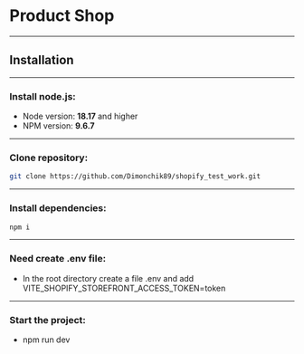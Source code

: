 # Product Shop

---

## **Installation**

---

### **Install node.js:**

- Node version: **18.17** and higher
- NPM version: **9.6.7**

---

### **Clone repository:**

```bash
git clone https://github.com/Dimonchik89/shopify_test_work.git
```

---

### **Install dependencies:**

```bash
npm i
```

---

### **Need create .env file:**

- In the root directory create a file .env and add VITE_SHOPIFY_STOREFRONT_ACCESS_TOKEN=token

---

### **Start the project:**

- npm run dev
